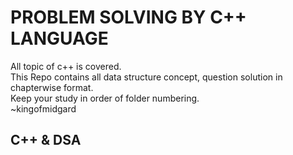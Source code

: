 <h1>PROBLEM SOLVING BY C++ LANGUAGE</h1>
All topic of c++ is covered.<br>
This Repo contains all data structure concept, question solution in chapterwise format.
<br>
Keep your study in order of folder numbering.<br>
~kingofmidgard<br>
<h2>C++ & DSA</h2>

